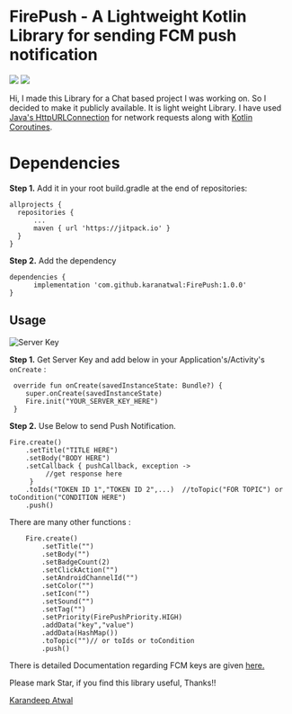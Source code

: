 # FirePush - A Lightweight Kotlin Library for sending FCM push notification
[![](https://jitpack.io/v/karanatwal/FirePush.svg)](https://jitpack.io/#karanatwal/FirePush)   ![](https://img.shields.io/badge/dependencies-up%20to%20date-brightgreen.svg)

Hi, I made this Library for a Chat based project I was working on. So I decided to make it publicly available. It is light weight Library. I have used [Java's HttpURLConnection](https://developer.android.com/reference/kotlin/java/net/HttpURLConnection) for network requests along with [Kotlin Coroutines](https://kotlinlang.org/docs/reference/coroutines-overview.html).


# Dependencies

**Step 1.** Add it in your root build.gradle at the end of repositories:

```
allprojects {
  repositories {
	  ...
	  maven { url 'https://jitpack.io' }
  }
}
```

**Step 2.** Add the dependency
```
dependencies {
	  implementation 'com.github.karanatwal:FirePush:1.0.0'
}
```

## Usage

![Server Key](https://i.imgur.com/sOtEHh5.png)

**Step 1.** Get Server Key and add below in your Application's/Activity's `onCreate` :

```
 override fun onCreate(savedInstanceState: Bundle?) {  
    super.onCreate(savedInstanceState)
    Fire.init("YOUR_SERVER_KEY_HERE")
 }
```
**Step 2.** Use Below to send Push Notification.
```
Fire.create()  
    .setTitle("TITLE HERE")  
    .setBody("BODY HERE")  
    .setCallback { pushCallback, exception ->  
         //get response here
     }  
    .toIds("TOKEN ID 1","TOKEN ID 2",...)  //toTopic("FOR TOPIC") or toCondition("CONDITION HERE")
    .push()
```
There are many other functions :
```
    Fire.create()  
        .setTitle("")  
        .setBody("")  
        .setBadgeCount(2)  
        .setClickAction("")  
        .setAndroidChannelId("")  
        .setColor("")  
        .setIcon("")  
        .setSound("")  
        .setTag("")  
        .setPriority(FirePushPriority.HIGH)  
        .addData("key","value")  
        .addData(HashMap())  
        .toTopic("")// or toIds or toCondition  
        .push()
```

There is detailed Documentation regarding FCM keys are given [here.](https://firebase.google.com/docs/reference/fcm/rest/v1/projects.messages)

Please mark Star, if you find this library useful, Thanks!!

[Karandeep Atwal](https://karanatwal.github.io)
